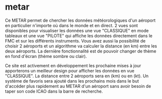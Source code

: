 # metar
Ce METAR permet de chercher les données météorologiques d'un aéroport en particulier n'importe où dans le monde et en direct.
2 vues sont disponibles pour visualiser les données une vue "CLASSIQUE" en mode tableaux et une vue "PILOTE" qui affiche les données directement dans le FMC et sur les différents instruments.
Vous avez aussi la possibilité de choisir 2 aéroports et un algorithme va calculer la distance (en km) entre les deux aéroports.
La dernière fonctionnalité est de pouvoir changer de thème en fond d'écran (thème sombre ou clair).

Ce site est activement en développement les prochaine mises à jour apporterons un meilleur design pour afficher les données en vue "CLASSIQUE".
La distance entre 2 aéroports sera en (km) ou en (kt).
Un système de favoris sera ajouté dans les prochains mois dans le but d'accéder plus rapidement au METAR d'un aéroport sans avoir besoin de taper son code ICAO dans la barre de recherche.
